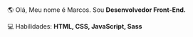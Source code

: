  🌎 Olá, Meu nome é Marcos. Sou <strong>Desenvolvedor Front-End.</strong>
  
 💻 Habilidades: <strong>HTML, CSS, JavaScript, Sass
  

 


 
 

